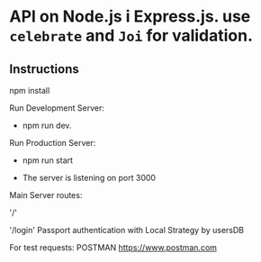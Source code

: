 #  API on Node.js і Express.js. use `celebrate` and `Joi` for validation.

## Instructions

npm install

Run Development Server: 

- npm run dev. 

Run Production Server:


- npm run start

- The server is listening on port 3000

Main Server routes:

'/' 

'/login' Passport authentication with Local Strategy by usersDB

For test requests: POSTMAN https://www.postman.com

